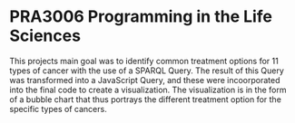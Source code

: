 # PRA3006 Programming in the Life Sciences
This projects main goal was to identify common treatment options for 11 types of cancer with the use of a SPARQL Query. The result of this Query was transformed into a JavaScript Query, and these were incoorporated into the final code to create a visualization. The visualization is in the form of a bubble chart that thus portrays the different treatment option for the specific types of cancers.


